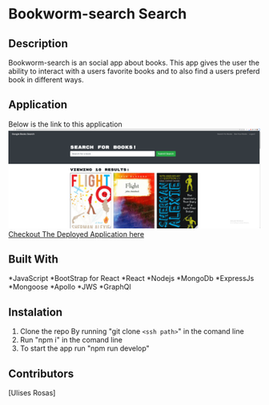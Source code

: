 # Bookworm-search Search

## Description
Bookworm-search is an social app about books. This app gives the user the ability to interact with
a users favorite books and to also find a users preferd book in different ways.

## Application
Below is the link to this application
![application](/client/public/assets/images/book-search.png)
[Checkout The Deployed Application here](https://quiet-garden-70278.herokuapp.com/)

## Built With
*JavaScript *BootStrap for React *React 
*Nodejs *MongoDb *ExpressJs *Mongoose *Apollo
*JWS *GraphQl

## Instalation
1. Clone the repo By running  "git clone `<ssh path>`" in the comand line 
2. Run "npm i" in the comand line 
3. To start the app run "npm run develop"

## Contributors
[Ulises Rosas]

